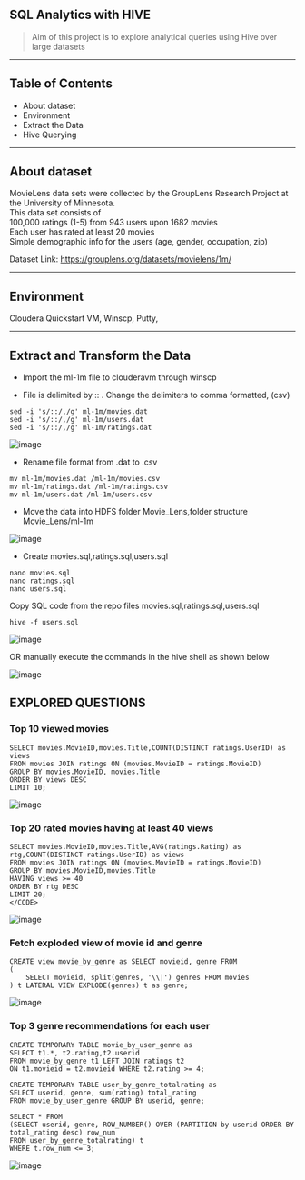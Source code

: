 ## SQL Analytics with HIVE
> Aim of this project is to explore analytical queries using Hive over large datasets 

<hr>

## Table of Contents
* About dataset
* Environment
* Extract the Data
* Hive Querying

<hr>

## About dataset
MovieLens data sets were collected by the GroupLens Research Project at the University of Minnesota.</br>
This data set consists of</br>
100,000 ratings (1-5) from 943 users upon 1682 movies</br>
Each user has rated at least 20 movies</br>
Simple demographic info for the users (age, gender, occupation, zip)</br>

Dataset Link: https://grouplens.org/datasets/movielens/1m/
<hr>

## Environment
Cloudera Quickstart VM, Winscp, Putty, 

<hr>

## Extract and Transform the Data
* Import the ml-1m file to clouderavm through winscp

* File is delimited by :: . Change the delimiters to comma formatted, (csv)
```
sed -i 's/::/,/g' ml-1m/movies.dat
sed -i 's/::/,/g' ml-1m/users.dat
sed -i 's/::/,/g' ml-1m/ratings.dat
```
![image](https://user-images.githubusercontent.com/69738890/95400797-2fea3f80-08d1-11eb-94e9-f73a742cfd17.png)

* Rename file format from .dat to .csv

```
mv ml-1m/movies.dat /ml-1m/movies.csv
mv ml-1m/ratings.dat /ml-1m/ratings.csv
mv ml-1m/users.dat /ml-1m/users.csv
````

* Move the data into HDFS folder Movie_Lens,folder structure Movie_Lens/ml-1m

![image](https://user-images.githubusercontent.com/69738890/95402279-e7348580-08d4-11eb-9eb4-401619535409.png)

* Create movies.sql,ratings.sql,users.sql
```
nano movies.sql
nano ratings.sql
nano users.sql
```

Copy SQL code from the repo files movies.sql,ratings.sql,users.sql
```
hive -f users.sql
```

![image](https://user-images.githubusercontent.com/69738890/95402545-a1c48800-08d5-11eb-9b59-3a7051eaea5c.png)

OR manually execute the commands in the hive shell as shown below

![image](https://user-images.githubusercontent.com/69738890/95404381-7bedb200-08da-11eb-8aee-cb0f2d432d13.png)

## EXPLORED QUESTIONS

### Top 10 viewed movies
```
SELECT movies.MovieID,movies.Title,COUNT(DISTINCT ratings.UserID) as views
FROM movies JOIN ratings ON (movies.MovieID = ratings.MovieID)
GROUP BY movies.MovieID, movies.Title
ORDER BY views DESC
LIMIT 10;
```
![image](https://user-images.githubusercontent.com/69738890/95404826-bb68ce00-08db-11eb-94c1-bbf7bca70d1c.png)

</hr>

### Top 20 rated movies having at least 40 views
```
SELECT movies.MovieID,movies.Title,AVG(ratings.Rating) as rtg,COUNT(DISTINCT ratings.UserID) as views
FROM movies JOIN ratings ON (movies.MovieID = ratings.MovieID)
GROUP BY movies.MovieID,movies.Title
HAVING views >= 40
ORDER BY rtg DESC
LIMIT 20;
</CODE>
```

![image](https://user-images.githubusercontent.com/69738890/95405157-a3457e80-08dc-11eb-8b6b-b07bdaba0533.png)

</hr>

### Fetch exploded view of movie id and genre
```
CREATE view movie_by_genre as SELECT movieid, genre FROM 
(
    SELECT movieid, split(genres, '\\|') genres FROM movies
) t LATERAL VIEW EXPLODE(genres) t as genre;
```

![image](https://user-images.githubusercontent.com/69738890/95405324-18b14f00-08dd-11eb-971d-3ac31f693342.png)

</hr>

### Top 3 genre recommendations for each user
```
CREATE TEMPORARY TABLE movie_by_user_genre as 
SELECT t1.*, t2.rating,t2.userid 
FROM movie_by_genre t1 LEFT JOIN ratings t2 
ON t1.movieid = t2.movieid WHERE t2.rating >= 4;
```
 
```
CREATE TEMPORARY TABLE user_by_genre_totalrating as 
SELECT userid, genre, sum(rating) total_rating 
FROM movie_by_user_genre GROUP BY userid, genre;
```

```
SELECT * FROM 
(SELECT userid, genre, ROW_NUMBER() OVER (PARTITION by userid ORDER BY total_rating desc) row_num 
FROM user_by_genre_totalrating) t 
WHERE t.row_num <= 3;
```
![image](https://user-images.githubusercontent.com/69738890/95407159-dfc7a900-08e1-11eb-91b5-92f0d76c4dc2.png)












